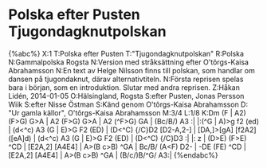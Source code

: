 # Polska efter Pusten Tjugondagknutpolskan

{%abc%}
X:1
T:Polska efter Pusten
T:"Tjugondagknutpolskan"
R:Polska
N:Gammalpolska Rogsta
N:Version med stråksättning efter O'tôrgs-Kaisa Abrahamsson
N:En text av Helge Nilsson finns till polskan, som handlar om dansen på tjugondaknut, därav alternativtiteln.
N:Första reprisen spelas bara i början, som en introduktion. Slutar med andra reprisen.
Z:Håkan Lidén, 2014-01-05
O:Hälsingland, Rogsta
S:efter Pusten, Jonas Persson Wiik
S:efter Nisse Östman
S:Känd genom O'tôrgs-Kaisa Abrahamsson
D: "Ur gamla källor", O'tôrgs-Kaisa Abrahamsson
M:3/4
L:1/8
K:Dm
(F | A2) (F>G) G>A | A2 (F>G) G>A | A2 (^F>G) GA | (Bc/B/) A3 :|
|:(^G | A)>g f2 (ed) | (d<^c) A3 (G | E)>G F2 (ED) | (D<^C) {/C}D2 [D2-A,2-] |
[DA,]>[gA] [f2A2] ([eA]d) | (d<^c) A3 (G | E)>G F2 (ED) | (D<^C) {/C}D3 :|
|: z | (D>E) (F>E) ^CD | [E2A,2] [A4E4] | A>(B c>B) ^GA | Bc/B/ (A<F) D2- |
-DE (FE) ^CD | [E2A,2] [A4E4] | A>(B c>B) ^GA | (B/c/)B/^G/ A3:|
{%endabc%}
